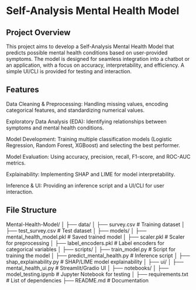 # Self-Analysis Mental Health Model
## Project Overview

This project aims to develop a Self-Analysis Mental Health Model that predicts possible mental health conditions based on user-provided symptoms. The model is designed for seamless integration into a chatbot or an application, with a focus on accuracy, interpretability, and efficiency. A simple UI/CLI is provided for testing and interaction.

## Features

Data Cleaning & Preprocessing: Handling missing values, encoding categorical features, and standardizing numerical values.

Exploratory Data Analysis (EDA): Identifying relationships between symptoms and mental health conditions.

Model Development: Training multiple classification models (Logistic Regression, Random Forest, XGBoost) and selecting the best performer.

Model Evaluation: Using accuracy, precision, recall, F1-score, and ROC-AUC metrics.

Explainability: Implementing SHAP and LIME for model interpretability.

Inference & UI: Providing an inference script and a UI/CLI for user interaction.

## File Structure

Mental-Health-Model/
│
├── data/
│   ├── survey.csv  # Training dataset
│   ├── test_survey.csv  # Test dataset
│
├── models/
│   ├── mental_health_model.pkl  # Saved trained model
│   ├── scaler.pkl  # Scaler for preprocessing
│   ├── label_encoders.pkl  # Label encoders for categorical variables
│
├── scripts/
│   ├── train_model.py  # Script for training the model
│   ├── predict_mental_health.py  # Inference script
│   ├── shap_explainability.py  # SHAP/LIME model explainability
│
├── ui/
│   ├── mental_health_ui.py  # Streamlit/Gradio UI
│
├── notebooks/
│   ├── model_testing.ipynb  # Jupyter Notebook for testing
│
├── requirements.txt  # List of dependencies
├── README.md  # Documentation

